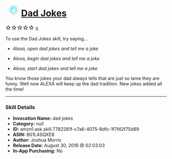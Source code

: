 # &nbsp;<img src="skill_icon" alt="Dad Jokes icon" width="36"> [Dad Jokes](http://alexa.amazon.com/#skills/amzn1.ask.skill.7782281f-c7a6-4075-8dfc-1f7f42f75d89)
![0 stars](../../images/ic_star_border_black_18dp_1x.png)![0 stars](../../images/ic_star_border_black_18dp_1x.png)![0 stars](../../images/ic_star_border_black_18dp_1x.png)![0 stars](../../images/ic_star_border_black_18dp_1x.png)![0 stars](../../images/ic_star_border_black_18dp_1x.png) 0

To use the Dad Jokes skill, try saying...

* *Alexa, open dad jokes and tell me a joke*

* *Alexa, begin dad jokes and tell me a joke*

* *Alexa, start dad jokes and tell me a joke*

You know those jokes your dad always tells that are just so lame they are funny. Well now ALEXA will keep up the dad tradition. New jokes added all the time!

***

### Skill Details

* **Invocation Name:** dad jokes
* **Category:** null
* **ID:** amzn1.ask.skill.7782281f-c7a6-4075-8dfc-1f7f42f75d89
* **ASIN:** B01L4SQXE8
* **Author:** Joshua Morris
* **Release Date:** August 30, 2016 @ 02:03:03
* **In-App Purchasing:** No

